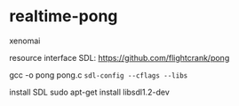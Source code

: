 # realtime-pong
xenomai



resource interface SDL: https://github.com/flightcrank/pong


gcc -o pong pong.c `sdl-config --cflags --libs`

install SDL sudo apt-get install libsdl1.2-dev
